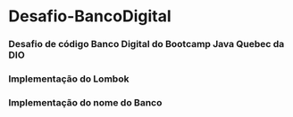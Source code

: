 # Desafio-BancoDigital
### Desafio de código Banco Digital do Bootcamp Java Quebec da DIO
### Implementação do Lombok
### Implementação do nome do Banco
